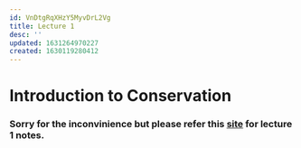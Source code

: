```yaml
---
id: VnDtgRqXHzY5MyvDrL2Vg
title: Lecture 1
desc: ''
updated: 1631264970227
created: 1630119280412
---
```


# Introduction to Conservation

### Sorry for the inconvinience but please refer this [site](https://unread.parthshah.ml/notes/RS0pMLTtuIC0G6hKGBSil.html) for lecture 1 notes.
